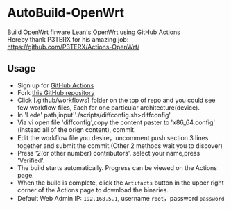 # AutoBuild-OpenWrt

Build OpenWrt firware [Lean's OpenWrt](https://github.com/coolsnowwolf/lede) using GitHub Actions  
Hereby thank P3TERX for his amazing job: https://github.com/P3TERX/Actions-OpenWrt/

## Usage

- Sign up for [GitHub Actions](https://github.com/features/actions/signup)
- Fork [this GitHub repository](https://github.com/esirplayground/AutoBuild-OpenWrt)
- Click [.github/workflows] folder on the top of repo and you could see few workflow files, Each for one particular architecture(device).
- In 'Lede' path,input''./scripts/diffconfig.sh>diffconfig'. 
- Via vi open file 'diffconfig',copy the content paster to 'x86_64.config' (instead all of the orign content), commit.
- Edit the workflow file you desire，uncomment push section 3 lines together and submit the commit.(Other 2 methods wait you to discover)
- Press '2(or other number) contributors'. select your name,press 'Verified'.
- The build starts automatically. Progress can be viewed on the Actions page.
- When the build is complete, click the `Artifacts` button in the upper right corner of the Actions page to download the binaries.
- Default Web Admin IP: `192.168.5.1`, username `root`，password `password`
